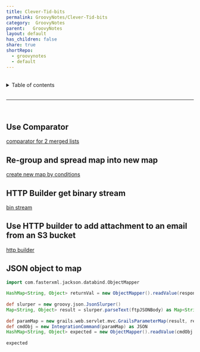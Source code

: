 ```yaml
---  
title: Clever-Tid-bits  
permalink: GroovyNotes/Clever-Tid-bits  
category:  GroovyNotes  
parent:   GroovyNotes  
layout: default  
has_children: false  
share: true  
shortRepo:  
  - groovynotes  
  - default  
---  
```

  
  
<br/>  
  
<details markdown="block">  
<summary>  
Table of contents  
</summary>  
{: .text-delta }  
1. TOC  
{:toc}  
</details>  
  
<br/>  
  
***  
  
<br/>  
  
## Use Comparator  
  
<a href="https://gist.github.com/14paxton/200b5a1a081f66cf4df5de739ef2cc24" > comparator for 2 merged lists </a>  
  
## Re-group and spread map into new map  
  
<a href="https://gist.github.com/14paxton/8d0b6b33f2023fa2dff3fdd51364f8db"> create new map by conditions </a>  
  
## HTTP Builder get binary stream  
  
<a href="https://gist.github.com/14paxton/58da1e0c108fa527c5ec1a770eefa683"> bin stream </a>  
  
## Use HTTP builder to add attachment to an email from an S3 bucket  
  
<a href="https://gist.github.com/14paxton/1fa8f703b708b9488408c9217a83b3a9"> http builder </a>  
  
## JSON object to map  
  
```groovy  
import com.fasterxml.jackson.databind.ObjectMapper  
  
HashMap<String, Object> returnVal = new ObjectMapper().readValue(response.json.toString(), HashMap.class)  
  
def slurper = new groovy.json.JsonSlurper()  
Map<String, Object> result = slurper.parseText(ftpJSONBody) as Map<String, Object>  
  
def paramMap = new grails.web.servlet.mvc.GrailsParameterMap(result, request)  
def cmdObj = new IntegrationCommand(paramMap) as JSON  
HashMap<String, Object> expected = new ObjectMapper().readValue(cmdObj.toString(), HashMap.class)  
  
expected  
```  
